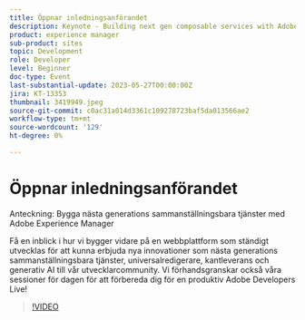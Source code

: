 ```yaml
---
title: Öppnar inledningsanförandet
description: Keynote - Building next gen composable services with Adobe Experience ManagerFå en inblick i hur vi bygger vidare på en webbplattform som ständigt utvecklas för att kunna erbjuda nya innovationer som nästa generations sammanställningsbara tjänster, universalredigerare, edge-leverans och generativ AI till vår utvecklarcommunity. Vi förhandsgranskar också våra sessioner för dagen för att förbereda dig för en produktiv Adobe Developers Live!
product: experience manager
sub-product: sites
topic: Development
role: Developer
level: Beginner
doc-type: Event
last-substantial-update: 2023-05-27T00:00:00Z
jira: KT-13353
thumbnail: 3419949.jpeg
source-git-commit: c0ac31a014d3361c109278723baf5da013566ae2
workflow-type: tm+mt
source-wordcount: '129'
ht-degree: 0%

---
```



# Öppnar inledningsanförandet

Anteckning: Bygga nästa generations sammanställningsbara tjänster med Adobe Experience Manager

Få en inblick i hur vi bygger vidare på en webbplattform som ständigt utvecklas för att kunna erbjuda nya innovationer som nästa generations sammanställningsbara tjänster, universalredigerare, kantleverans och generativ AI till vår utvecklarcommunity. Vi förhandsgranskar också våra sessioner för dagen för att förbereda dig för en produktiv Adobe Developers Live!

>[!VIDEO](https://video.tv.adobe.com/v/3419949/?learn=on)
